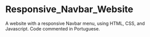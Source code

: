 # Responsive_Navbar_Website
A website with a responsive Navbar menu, using HTML, CSS, and Javascript. Code commented in Portuguese.
